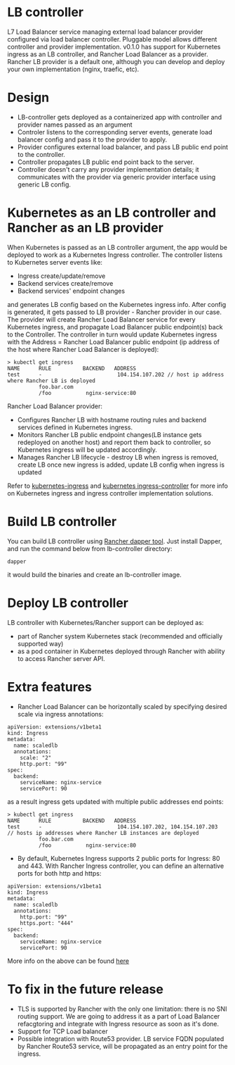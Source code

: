 # LB controller

L7 Load Balancer service managing external load balancer provider configured via load balancer controller.
Pluggable model allows different controller and provider implementation. v0.1.0 has support for Kubernetes ingress as an LB controller, and Rancher Load Balancer as a provider. 
Rancher LB provider is a default one, although you can develop and deploy your own implementation (nginx, traefic, etc). 

# Design

* LB-controller gets deployed as a containerized app with controller and provider names passed as an argument
* Controler listens to the corresponding server events, generate load balancer config and pass it to the provider to apply.
* Provider configures external load balancer, and pass LB public end point to the controller. 
* Controller propagates LB public end point back to the server.
* Controller doesn't carry any provider implementation details; it communicates with the provider via generic provider interface using generic LB config.

# Kubernetes as an LB controller and Rancher as an LB provider

When Kubernetes is passed as an LB controller argument, the app would be deployed to work as a Kubernetes Ingress controller.
The controller listens to Kubernetes server events like:

* Ingress create/update/remove
* Backend services create/remove
* Backend services' endpoint changes 

and generates LB config based on the Kubernetes ingress info. After config is generated, it gets passed to LB provider - Rancher provider in our case.
The provider will create Rancher Load Balancer service for every Kubernetes ingress, and propagate Load Balancer public endpoint(s) back to the Controller.
The controller in turn would update Kubernetes ingress with the Address = Rancher Load Balancer public endpoint (ip address of the host where Rancher Load Balancer is deployed):

```
> kubectl get ingress
NAME      RULE          BACKEND   ADDRESS
test      -                        104.154.107.202 // host ip address where Rancher LB is deployed
          foo.bar.com
          /foo           nginx-service:80

```


Rancher Load Balancer provider:

* Configures Rancher LB with hostname routing rules and backend services defined in Kubernetes ingress.
* Monitors Rancher LB public endpoint changes(LB instance gets redeployed on another host) and report them back to controller, so Kubernetes ingress will be updated accordingly.
* Manages Rancher LB lifecycle - destroy LB when ingress is removed, create LB once new ingress is added, update LB config when ingress is updated

Refer to [kubernetes-ingress](//kubernetes.io/docs/user-guide/ingress/) and [kubernetes ingress-controller](//github.com/kubernetes/contrib/blob/master/ingress/controllers/README.md) for more info on Kubernetes ingress and ingress controller implementation solutions.

# Build LB controller

You can build LB controller using [Rancher dapper tool](//github.com/rancher/dapper). Just install Dapper, and run the command below from lb-controller directory:

```
dapper
```

it would build the binaries and create an lb-controller image.


# Deploy LB controller

LB controller with Kubernetes/Rancher support can be deployed as:

* part of Rancher system Kubernetes stack (recommended and officially supported way)
* as a pod container in Kubernetes deployed through Rancher with ability to access Rancher server API.

# Extra features

* Rancher Load Balancer can be horizontally scaled by specifying desired scale via ingress annotations:

```
apiVersion: extensions/v1beta1
kind: Ingress
metadata:
  name: scaledlb
  annotations:
    scale: "2"
    http.port: "99"
spec:
  backend:
    serviceName: nginx-service
    servicePort: 90
```

as a result ingress gets updated with multiple public addresses end points:

```
> kubectl get ingress
NAME      RULE          BACKEND   ADDRESS
test      -                        104.154.107.202, 104.154.107.203  // hosts ip addresses where Rancher LB instances are deployed
          foo.bar.com
          /foo           nginx-service:80

```

* By default, Kubernetes Ingress supports 2 public ports for Ingress: 80 and 443. With Rancher Ingress controller, you can define an alternative ports for both http and https:

```
apiVersion: extensions/v1beta1
kind: Ingress
metadata:
  name: scaledlb
  annotations:
    http.port: "99"
    https.port: "444"
spec:
  backend:
    serviceName: nginx-service
    servicePort: 90
```

More info on the above can be found [here](http://docs.rancher.com/rancher/latest/en/kubernetes/ingress/)


# To fix in the future release

* TLS is supported by Rancher with the only one limitation: there is no SNI routing support. We are going to address it as a part of Load Balancer refacgtoring and integrate with Ingress resource as soon as it's done.
* Support for TCP Load balancer
* Possible integration with Route53 provider. LB service FQDN populated by Rancher Route53 service, will be propagated as an entry point for the ingress.
